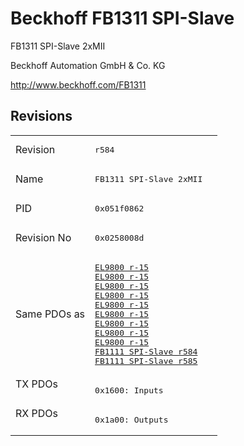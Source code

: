 # Beckhoff FB1311 SPI-Slave

FB1311 SPI-Slave 2xMII

Beckhoff Automation GmbH & Co. KG

http://www.beckhoff.com/FB1311

## Revisions
<table>
<tr >
<td>Revision</td>
<td><pre>r584</pre></td>
</tr>
<tr >
<td>Name</td>
<td><pre>FB1311 SPI-Slave 2xMII</pre></td>
</tr>
<tr >
<td>PID</td>
<td><pre>0x051f0862</pre></td>
</tr>
<tr >
<td>Revision No</td>
<td><pre>0x0258008d</pre></td>
</tr>
<tr >
<td>Same PDOs as</td>
<td><pre><a href="EL9800">EL9800 r-15</a><br/><a href="EL9800">EL9800 r-15</a><br/><a href="EL9800">EL9800 r-15</a><br/><a href="EL9800">EL9800 r-15</a><br/><a href="EL9800">EL9800 r-15</a><br/><a href="EL9800">EL9800 r-15</a><br/><a href="EL9800">EL9800 r-15</a><br/><a href="EL9800">EL9800 r-15</a><br/><a href="EL9800">EL9800 r-15</a><br/><a href="FB1111+SPI-Slave">FB1111 SPI-Slave r584</a><br/><a href="FB1111+SPI-Slave">FB1111 SPI-Slave r585</a></pre></td>
</tr>
<tr class="txpdo pdosection">
<td rowspan=1 valign=top>TX PDOs</td>
<td><pre>0x1600: Inputs</pre></td>
<td></td>
</tr>
<tr class="rxpdo pdosection">
<td rowspan=1 valign=top>RX PDOs</td>
<td><pre>0x1a00: Outputs</pre></td>
<td></td>
</tr>
</table>
